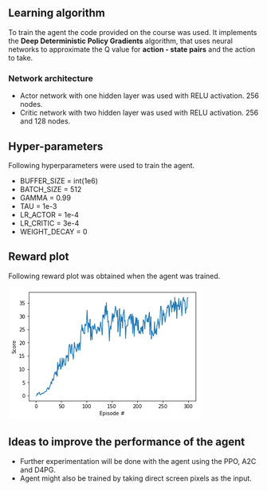 ## Learning algorithm

To train the agent the code provided on the course was used. It implements the **Deep Deterministic Policy Gradients** algorithm, that uses neural networks to approximate the Q value for **action - state pairs** and the action to take.

### Network architecture

* Actor network with one hidden layer was used with RELU activation. 256 nodes.
* Critic network with two hidden layer was used with RELU activation. 256 and 128 nodes.

## Hyper-parameters

Following hyperparameters were used to train the agent.

* BUFFER_SIZE = int(1e6)
* BATCH_SIZE = 512
* GAMMA = 0.99
* TAU = 1e-3
* LR_ACTOR = 1e-4
* LR_CRITIC = 3e-4
* WEIGHT_DECAY = 0


## Reward plot
Following reward plot was obtained when the agent was trained.

![](rewards.png)

## Ideas to improve the performance of the agent

* Further experimentation will be done with the agent using the PPO, A2C and D4PG.
* Agent might also be trained by taking direct screen pixels as the input.

